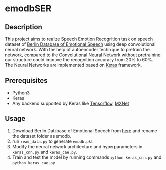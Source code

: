 # emodbSER

## Description

This project aims to realize Speech Emotion Recognition task on speech dataset of [Berlin Database of Emotional Speech](http://emodb.bilderbar.info/docu/) using deep convolutional neural network. With the help of autoencoder technique to pretrain the network, compared to the Convolutional Neural Network without pretraining our structure could improve the recognition accuracy from 20% to 60%. The Neural Networks are implemented based on [Keras](https://keras.io/) framework.

## Prerequisites
* Python3
* Keras
* Any backend supported by Keras like [Tensorflow](https://github.com/tensorflow/tensorflow), [MXNet](https://github.com/apache/incubator-mxnet)

## Usage
1. Download Berlin Database of Emotional Speech from [here](http://www.emodb.bilderbar.info/download/) and rename the dataset folder as emodb.
2. run `read_data.py` to generate `emodb.pkl`
3. Modify the neural network architecture and hyperparameters in `keras_cnn.py` and `keras_cae.py`.
4. Train and test the model by running commands `python keras_cnn.py` and `python keras_cae.py`
